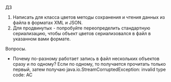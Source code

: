 ДЗ
1. Написать для класса цветов методы сохранения и чтения данных из файла в форматах XML и JSON.
2. Для продвинутых - попробуйте переопределить стандартную сериализацию, чтобы объект  цветов сериализовался в файл
в указанном вами формате.

Вопросы.
- Почему по-разному работает запись в файл нескольких объектов сразу и по одному? Если по одному, то получается
прочитать только первый, затем получаю java.io.StreamCorruptedException: invalid type code: AC
